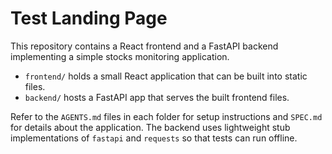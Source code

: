 # Test Landing Page

This repository contains a React frontend and a FastAPI backend implementing a
simple stocks monitoring application.

- `frontend/` holds a small React application that can be built into static files.
- `backend/` hosts a FastAPI app that serves the built frontend files.

Refer to the `AGENTS.md` files in each folder for setup instructions and
`SPEC.md` for details about the application. The backend uses lightweight stub
implementations of `fastapi` and `requests` so that tests can run offline.
